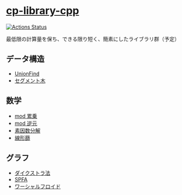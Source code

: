 # [cp-library-cpp](https://magurofly.github.io/cp-library-cpp/)

[![Actions Status](https://github.com/magurofly/cp-library-cpp/workflows/verify/badge.svg)](https://github.com/magurofly/cp-library-cpp/actions) 

最低限の計算量を保ち、できる限り短く、簡素にしたライブラリ群（予定）

## データ構造

- [UnionFind](./data-structure/unionfind.md)
- [セグメント木](./data-structure/segtree.md)

## 数学

- [mod 累乗](./math/mod_pow.md)
- [mod 逆元](./math/mod_inv.md)
- [素因数分解](./math/prime_division.md)
- [線形篩](./math/linear_sieve.md)

## グラフ

- [ダイクストラ法](./graph/dijkstra.md)
- [SPFA](./graph/spfa.md)
- [ワーシャルフロイド](./graph/floyd-warshall.md)
